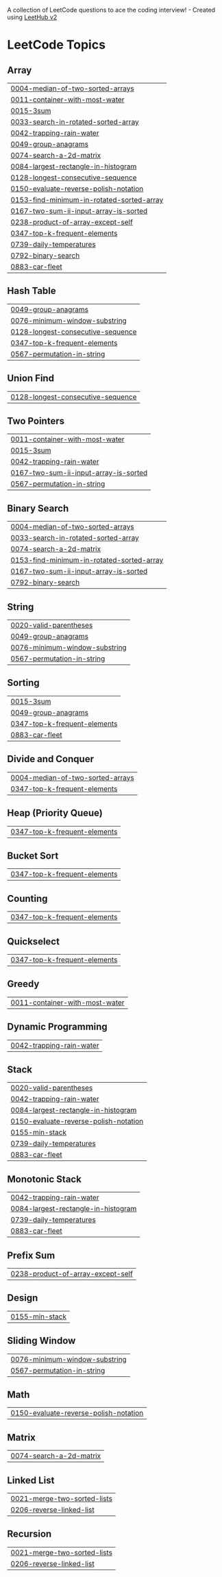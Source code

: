 A collection of LeetCode questions to ace the coding interview! - Created using [LeetHub v2](https://github.com/arunbhardwaj/LeetHub-2.0)
<!---LeetCode Topics Start-->
# LeetCode Topics
## Array
|  |
| ------- |
| [0004-median-of-two-sorted-arrays](https://github.com/Smritirai005/neetcode-150/tree/master/0004-median-of-two-sorted-arrays) |
| [0011-container-with-most-water](https://github.com/Smritirai005/neetcode-150/tree/master/0011-container-with-most-water) |
| [0015-3sum](https://github.com/Smritirai005/neetcode-150/tree/master/0015-3sum) |
| [0033-search-in-rotated-sorted-array](https://github.com/Smritirai005/neetcode-150/tree/master/0033-search-in-rotated-sorted-array) |
| [0042-trapping-rain-water](https://github.com/Smritirai005/neetcode-150/tree/master/0042-trapping-rain-water) |
| [0049-group-anagrams](https://github.com/Smritirai005/neetcode-150/tree/master/0049-group-anagrams) |
| [0074-search-a-2d-matrix](https://github.com/Smritirai005/neetcode-150/tree/master/0074-search-a-2d-matrix) |
| [0084-largest-rectangle-in-histogram](https://github.com/Smritirai005/neetcode-150/tree/master/0084-largest-rectangle-in-histogram) |
| [0128-longest-consecutive-sequence](https://github.com/Smritirai005/neetcode-150/tree/master/0128-longest-consecutive-sequence) |
| [0150-evaluate-reverse-polish-notation](https://github.com/Smritirai005/neetcode-150/tree/master/0150-evaluate-reverse-polish-notation) |
| [0153-find-minimum-in-rotated-sorted-array](https://github.com/Smritirai005/neetcode-150/tree/master/0153-find-minimum-in-rotated-sorted-array) |
| [0167-two-sum-ii-input-array-is-sorted](https://github.com/Smritirai005/neetcode-150/tree/master/0167-two-sum-ii-input-array-is-sorted) |
| [0238-product-of-array-except-self](https://github.com/Smritirai005/neetcode-150/tree/master/0238-product-of-array-except-self) |
| [0347-top-k-frequent-elements](https://github.com/Smritirai005/neetcode-150/tree/master/0347-top-k-frequent-elements) |
| [0739-daily-temperatures](https://github.com/Smritirai005/neetcode-150/tree/master/0739-daily-temperatures) |
| [0792-binary-search](https://github.com/Smritirai005/neetcode-150/tree/master/0792-binary-search) |
| [0883-car-fleet](https://github.com/Smritirai005/neetcode-150/tree/master/0883-car-fleet) |
## Hash Table
|  |
| ------- |
| [0049-group-anagrams](https://github.com/Smritirai005/neetcode-150/tree/master/0049-group-anagrams) |
| [0076-minimum-window-substring](https://github.com/Smritirai005/neetcode-150/tree/master/0076-minimum-window-substring) |
| [0128-longest-consecutive-sequence](https://github.com/Smritirai005/neetcode-150/tree/master/0128-longest-consecutive-sequence) |
| [0347-top-k-frequent-elements](https://github.com/Smritirai005/neetcode-150/tree/master/0347-top-k-frequent-elements) |
| [0567-permutation-in-string](https://github.com/Smritirai005/neetcode-150/tree/master/0567-permutation-in-string) |
## Union Find
|  |
| ------- |
| [0128-longest-consecutive-sequence](https://github.com/Smritirai005/neetcode-150/tree/master/0128-longest-consecutive-sequence) |
## Two Pointers
|  |
| ------- |
| [0011-container-with-most-water](https://github.com/Smritirai005/neetcode-150/tree/master/0011-container-with-most-water) |
| [0015-3sum](https://github.com/Smritirai005/neetcode-150/tree/master/0015-3sum) |
| [0042-trapping-rain-water](https://github.com/Smritirai005/neetcode-150/tree/master/0042-trapping-rain-water) |
| [0167-two-sum-ii-input-array-is-sorted](https://github.com/Smritirai005/neetcode-150/tree/master/0167-two-sum-ii-input-array-is-sorted) |
| [0567-permutation-in-string](https://github.com/Smritirai005/neetcode-150/tree/master/0567-permutation-in-string) |
## Binary Search
|  |
| ------- |
| [0004-median-of-two-sorted-arrays](https://github.com/Smritirai005/neetcode-150/tree/master/0004-median-of-two-sorted-arrays) |
| [0033-search-in-rotated-sorted-array](https://github.com/Smritirai005/neetcode-150/tree/master/0033-search-in-rotated-sorted-array) |
| [0074-search-a-2d-matrix](https://github.com/Smritirai005/neetcode-150/tree/master/0074-search-a-2d-matrix) |
| [0153-find-minimum-in-rotated-sorted-array](https://github.com/Smritirai005/neetcode-150/tree/master/0153-find-minimum-in-rotated-sorted-array) |
| [0167-two-sum-ii-input-array-is-sorted](https://github.com/Smritirai005/neetcode-150/tree/master/0167-two-sum-ii-input-array-is-sorted) |
| [0792-binary-search](https://github.com/Smritirai005/neetcode-150/tree/master/0792-binary-search) |
## String
|  |
| ------- |
| [0020-valid-parentheses](https://github.com/Smritirai005/neetcode-150/tree/master/0020-valid-parentheses) |
| [0049-group-anagrams](https://github.com/Smritirai005/neetcode-150/tree/master/0049-group-anagrams) |
| [0076-minimum-window-substring](https://github.com/Smritirai005/neetcode-150/tree/master/0076-minimum-window-substring) |
| [0567-permutation-in-string](https://github.com/Smritirai005/neetcode-150/tree/master/0567-permutation-in-string) |
## Sorting
|  |
| ------- |
| [0015-3sum](https://github.com/Smritirai005/neetcode-150/tree/master/0015-3sum) |
| [0049-group-anagrams](https://github.com/Smritirai005/neetcode-150/tree/master/0049-group-anagrams) |
| [0347-top-k-frequent-elements](https://github.com/Smritirai005/neetcode-150/tree/master/0347-top-k-frequent-elements) |
| [0883-car-fleet](https://github.com/Smritirai005/neetcode-150/tree/master/0883-car-fleet) |
## Divide and Conquer
|  |
| ------- |
| [0004-median-of-two-sorted-arrays](https://github.com/Smritirai005/neetcode-150/tree/master/0004-median-of-two-sorted-arrays) |
| [0347-top-k-frequent-elements](https://github.com/Smritirai005/neetcode-150/tree/master/0347-top-k-frequent-elements) |
## Heap (Priority Queue)
|  |
| ------- |
| [0347-top-k-frequent-elements](https://github.com/Smritirai005/neetcode-150/tree/master/0347-top-k-frequent-elements) |
## Bucket Sort
|  |
| ------- |
| [0347-top-k-frequent-elements](https://github.com/Smritirai005/neetcode-150/tree/master/0347-top-k-frequent-elements) |
## Counting
|  |
| ------- |
| [0347-top-k-frequent-elements](https://github.com/Smritirai005/neetcode-150/tree/master/0347-top-k-frequent-elements) |
## Quickselect
|  |
| ------- |
| [0347-top-k-frequent-elements](https://github.com/Smritirai005/neetcode-150/tree/master/0347-top-k-frequent-elements) |
## Greedy
|  |
| ------- |
| [0011-container-with-most-water](https://github.com/Smritirai005/neetcode-150/tree/master/0011-container-with-most-water) |
## Dynamic Programming
|  |
| ------- |
| [0042-trapping-rain-water](https://github.com/Smritirai005/neetcode-150/tree/master/0042-trapping-rain-water) |
## Stack
|  |
| ------- |
| [0020-valid-parentheses](https://github.com/Smritirai005/neetcode-150/tree/master/0020-valid-parentheses) |
| [0042-trapping-rain-water](https://github.com/Smritirai005/neetcode-150/tree/master/0042-trapping-rain-water) |
| [0084-largest-rectangle-in-histogram](https://github.com/Smritirai005/neetcode-150/tree/master/0084-largest-rectangle-in-histogram) |
| [0150-evaluate-reverse-polish-notation](https://github.com/Smritirai005/neetcode-150/tree/master/0150-evaluate-reverse-polish-notation) |
| [0155-min-stack](https://github.com/Smritirai005/neetcode-150/tree/master/0155-min-stack) |
| [0739-daily-temperatures](https://github.com/Smritirai005/neetcode-150/tree/master/0739-daily-temperatures) |
| [0883-car-fleet](https://github.com/Smritirai005/neetcode-150/tree/master/0883-car-fleet) |
## Monotonic Stack
|  |
| ------- |
| [0042-trapping-rain-water](https://github.com/Smritirai005/neetcode-150/tree/master/0042-trapping-rain-water) |
| [0084-largest-rectangle-in-histogram](https://github.com/Smritirai005/neetcode-150/tree/master/0084-largest-rectangle-in-histogram) |
| [0739-daily-temperatures](https://github.com/Smritirai005/neetcode-150/tree/master/0739-daily-temperatures) |
| [0883-car-fleet](https://github.com/Smritirai005/neetcode-150/tree/master/0883-car-fleet) |
## Prefix Sum
|  |
| ------- |
| [0238-product-of-array-except-self](https://github.com/Smritirai005/neetcode-150/tree/master/0238-product-of-array-except-self) |
## Design
|  |
| ------- |
| [0155-min-stack](https://github.com/Smritirai005/neetcode-150/tree/master/0155-min-stack) |
## Sliding Window
|  |
| ------- |
| [0076-minimum-window-substring](https://github.com/Smritirai005/neetcode-150/tree/master/0076-minimum-window-substring) |
| [0567-permutation-in-string](https://github.com/Smritirai005/neetcode-150/tree/master/0567-permutation-in-string) |
## Math
|  |
| ------- |
| [0150-evaluate-reverse-polish-notation](https://github.com/Smritirai005/neetcode-150/tree/master/0150-evaluate-reverse-polish-notation) |
## Matrix
|  |
| ------- |
| [0074-search-a-2d-matrix](https://github.com/Smritirai005/neetcode-150/tree/master/0074-search-a-2d-matrix) |
## Linked List
|  |
| ------- |
| [0021-merge-two-sorted-lists](https://github.com/Smritirai005/neetcode-150/tree/master/0021-merge-two-sorted-lists) |
| [0206-reverse-linked-list](https://github.com/Smritirai005/neetcode-150/tree/master/0206-reverse-linked-list) |
## Recursion
|  |
| ------- |
| [0021-merge-two-sorted-lists](https://github.com/Smritirai005/neetcode-150/tree/master/0021-merge-two-sorted-lists) |
| [0206-reverse-linked-list](https://github.com/Smritirai005/neetcode-150/tree/master/0206-reverse-linked-list) |
<!---LeetCode Topics End-->
